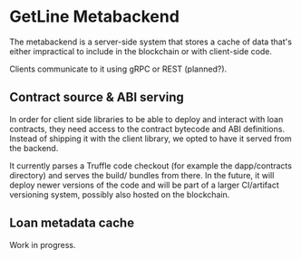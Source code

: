 GetLine Metabackend
===================

The metabackend is a server-side system that stores a cache of data that's either impractical to include in the blockchain or with client-side code.

Clients communicate to it using gRPC or REST (planned?).

Contract source & ABI serving
-----------------------------

In order for client side libraries to be able to deploy and interact with loan contracts, they need access to the contract bytecode and ABI definitions. Instead of shipping it with the client library, we opted to have it served from the backend.

It currently parses a Truffle code checkout (for example the dapp/contracts directory) and serves the build/ bundles from there. In the future, it will deploy newer versions of the code and will be part of a larger CI/artifact versioning system, possibly also hosted on the blockchain.

Loan metadata cache
-------------------

Work in progress.
